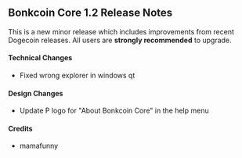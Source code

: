 ## Bonkcoin Core 1.2 Release Notes

This is a new minor release which includes improvements from recent Dogecoin releases. All users are **strongly recommended** to upgrade.

#### Technical Changes

* Fixed wrong explorer in windows qt

#### Design Changes

* Update P logo for "About Bonkcoin Core" in the help menu

#### Credits

* mamafunny